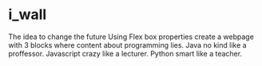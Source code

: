 # i_wall
The idea to change the future
 Using Flex box properties create a webpage with 3 blocks where content about programming lies.
 Java no kind like a proffessor.
 Javascript crazy like a lecturer.
 Python  smart like a teacher.

